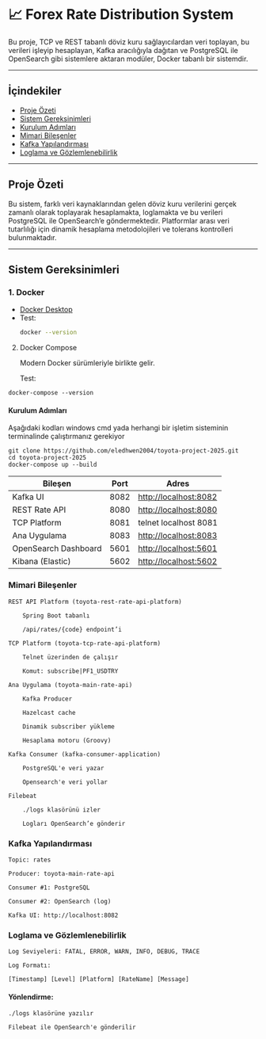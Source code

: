 # 📈 Forex Rate Distribution System

Bu proje, TCP ve REST tabanlı döviz kuru sağlayıcılardan veri toplayan, bu verileri işleyip hesaplayan, Kafka aracılığıyla dağıtan ve PostgreSQL ile OpenSearch gibi sistemlere aktaran modüler, Docker tabanlı bir sistemdir.

---

##  İçindekiler

- [Proje Özeti](#proje-özeti)
- [Sistem Gereksinimleri](#sistem-gereksinimleri)
- [Kurulum Adımları](#kurulum-adımları)
- [Mimari Bileşenler](#mimari-bileşenler)
- [Kafka Yapılandırması](#kafka-yapılandırması)
- [Loglama ve Gözlemlenebilirlik](#loglama-ve-gözlemlenebilirlik)

---

##  Proje Özeti

Bu sistem, farklı veri kaynaklarından gelen döviz kuru verilerini gerçek zamanlı olarak toplayarak hesaplamakta, loglamakta ve bu verileri PostgreSQL ile OpenSearch’e göndermektedir. Platformlar arası veri tutarlılığı için dinamik hesaplama metodolojileri ve tolerans kontrolleri bulunmaktadır.

---

##  Sistem Gereksinimleri

### 1. Docker
- [Docker Desktop](https://www.docker.com/products/docker-desktop)
- Test:
  ```bash
  docker --version

2. Docker Compose

   Modern Docker sürümleriyle birlikte gelir.

   Test:

```docker-compose --version```

#### Kurulum Adımları

Aşağıdaki kodları windows cmd yada herhangi bir işletim sisteminin terminalinde çalıştırmanız gerekiyor

```
git clone https://github.com/eledhwen2004/toyota-project-2025.git
cd toyota-project-2025
docker-compose up --build
```


| Bileşen              | Port | Adres                                          |
| -------------------- | ---- | ---------------------------------------------- |
| Kafka UI             | 8082 | [http://localhost:8082](http://localhost:8082) |
| REST Rate API        | 8080 | [http://localhost:8080](http://localhost:8080) |
| TCP Platform         | 8081 | telnet localhost 8081                          |
| Ana Uygulama         | 8083 | [http://localhost:8083](http://localhost:8083) |
| OpenSearch Dashboard | 5601 | [http://localhost:5601](http://localhost:5601) |
| Kibana (Elastic)     | 5602 | [http://localhost:5602](http://localhost:5602) |

###  Mimari Bileşenler

    REST API Platform (toyota-rest-rate-api-platform)

        Spring Boot tabanlı

        /api/rates/{code} endpoint’i

    TCP Platform (toyota-tcp-rate-api-platform)

        Telnet üzerinden de çalışır

        Komut: subscribe|PF1_USDTRY

    Ana Uygulama (toyota-main-rate-api)

        Kafka Producer

        Hazelcast cache

        Dinamik subscriber yükleme

        Hesaplama motoru (Groovy)

    Kafka Consumer (kafka-consumer-application)

        PostgreSQL'e veri yazar

        Opensearch'e veri yollar

    Filebeat

        ./logs klasörünü izler

        Logları OpenSearch’e gönderir

###  Kafka Yapılandırması

    Topic: rates

    Producer: toyota-main-rate-api

    Consumer #1: PostgreSQL

    Consumer #2: OpenSearch (log)

    Kafka UI: http://localhost:8082


###  Loglama ve Gözlemlenebilirlik

    Log Seviyeleri: FATAL, ERROR, WARN, INFO, DEBUG, TRACE

    Log Formatı:

`` [Timestamp] [Level] [Platform] [RateName] [Message] ``

#### Yönlendirme:

    ./logs klasörüne yazılır

    Filebeat ile OpenSearch'e gönderilir

